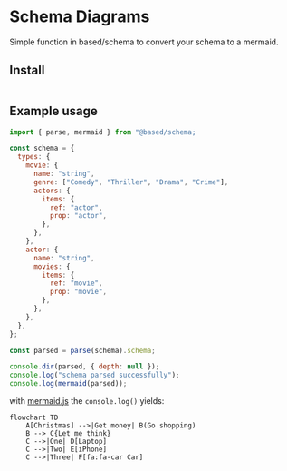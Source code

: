# Schema Diagrams

Simple function in based/schema to convert your schema to a mermaid.

## Install

```bash

```

## Example usage

```js
import { parse, mermaid } from "@based/schema;

const schema = {
  types: {
    movie: {
      name: "string",
      genre: ["Comedy", "Thriller", "Drama", "Crime"],
      actors: {
        items: {
          ref: "actor",
          prop: "actor",
        },
      },
    },
    actor: {
      name: "string",
      movies: {
        items: {
          ref: "movie",
          prop: "movie",
        },
      },
    },
  },
};

const parsed = parse(schema).schema;

console.dir(parsed, { depth: null });
console.log("schema parsed successfully");
console.log(mermaid(parsed));
```

with [mermaid.js](https://github.com/mermaid-js/mermaid) the `console.log()` yields:

```mermaid
flowchart TD
    A[Christmas] -->|Get money| B(Go shopping)
    B --> C{Let me think}
    C -->|One| D[Laptop]
    C -->|Two| E[iPhone]
    C -->|Three| F[fa:fa-car Car]
```
